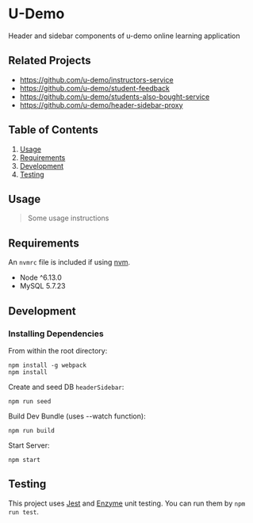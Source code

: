 # U-Demo

Header and sidebar components of u-demo online learning application

## Related Projects

  - https://github.com/u-demo/instructors-service
  - https://github.com/u-demo/student-feedback
  - https://github.com/u-demo/students-also-bought-service
  - https://github.com/u-demo/header-sidebar-proxy

## Table of Contents

1. [Usage](#Usage)
2. [Requirements](#requirements)
3. [Development](#development)
4. [Testing](#Testing)

## Usage

> Some usage instructions

## Requirements

An `nvmrc` file is included if using [nvm](https://github.com/creationix/nvm).

- Node ^6.13.0
- MySQL 5.7.23

## Development

### Installing Dependencies

From within the root directory:
```
npm install -g webpack
npm install
```
Create and seed DB `headerSidebar`:
```
npm run seed
```
Build Dev Bundle (uses --watch function): 
```
npm run build
```
Start Server:
```
npm start
```
## Testing
This project uses [Jest](https://jestjs.io/) and [Enzyme](https://airbnb.io/enzyme/) unit testing. You can run them by `npm run test`.

